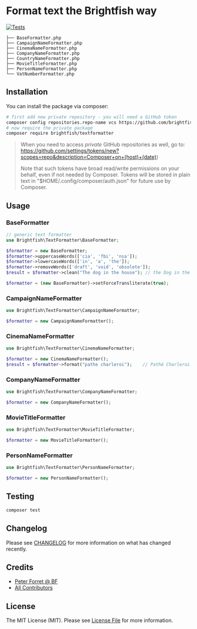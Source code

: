 # Format text the Brightfish way

[![Tests](https://github.com/brightfish-be/TextFormatter/actions/workflows/run-tests.yml/badge.svg)](https://github.com/brightfish-be/TextFormatter/actions/workflows/run-tests.yml)


```
├── BaseFormatter.php
├── CampaignNameFormatter.php
├── CinemaNameFormatter.php
├── CompanyNameFormatter.php
├── CountryNameFormatter.php
├── MovieTitleFormatter.php
├── PersonNameFormatter.php
└── VatNumberFormatter.php
```

## Installation

You can install the package via composer:

```bash
# first add new private repository - you will need a GitHub token
composer config repositories.repo-name vcs https://github.com/brightfish-be/TextFormatter
# now require the private package
composer require brightfish/textformatter
```

> When you need to access _private_ GitHub repositories as well, go to:
https://github.com/settings/tokens/new?scopes=repo&description=Composer+on+(host)+(date))
>
> Note that such tokens have broad read/write permissions on your behalf, even if not needed by Composer.
Tokens will be stored in plain text in "$HOME/.config/composer/auth.json" for future use by Composer.

## Usage

### BaseFormatter

```php
// generic text formatter
use Brightfish\TextFormatter\BaseFormatter;

$formatter = new BaseFormatter;
$formatter->uppercaseWords(['cia', 'fbi', 'nsa']);
$formatter->lowercaseWords(['in', 'a', 'the']);
$formatter->removeWords(['draft', 'void', 'obsolete']);
$result = $formatter->clean("The dog in the house"); // the Dog in the House

$formatter = (new BaseFormatter)->setForceTransliterate(true);
```

### CampaignNameFormatter

```php
use Brightfish\TextFormatter\CampaignNameFormatter;

$formatter = new CampaignNameFormatter();
```

### CinemaNameFormatter

```php
use Brightfish\TextFormatter\CinemaNameFormatter;

$formatter = new CinemaNameFormatter();
$result = $formatter->format("pathe charleroi");    // Pathé Charleroi
```

### CompanyNameFormatter

```php
use Brightfish\TextFormatter\CompanyNameFormatter;

$formatter = new CompanyNameFormatter();
```

### MovieTitleFormatter

```php
use Brightfish\TextFormatter\MovieTitleFormatter;

$formatter = new MovieTitleFormatter();
```

### PersonNameFormatter

```php
use Brightfish\TextFormatter\PersonNameFormatter;

$formatter = new PersonNameFormatter();
```

## Testing

```bash
composer test
```

## Changelog

Please see [CHANGELOG](CHANGELOG.md) for more information on what has changed recently.


## Credits

- [Peter Forret @ BF](https://github.com/brightfish)
- [All Contributors](../../contributors)

## License

The MIT License (MIT). Please see [License File](LICENSE.md) for more information.
